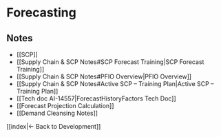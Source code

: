 # Forecasting

## Notes

 - [[SCP]]
 - [[Supply Chain & SCP Notes#SCP Forecast Training|SCP Forecast Training]]
 - [[Supply Chain & SCP Notes#PFIO Overview|PFIO Overview]]
 - [[Supply Chain & SCP Notes#Active SCP – Training Plan|Active SCP – Training Plan]]
 - [[Tech doc AI-14557|ForecastHistoryFactors Tech Doc]]
 - [[Forecast Projection Calculation]]
 - [[Demand Cleansing Notes]]

[[index|← Back to Development]]
